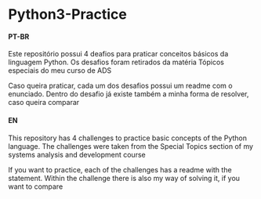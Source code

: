 # Python3-Practice

#### PT-BR
Este repositório possui 4 deafios para praticar conceitos básicos da linguagem Python.
Os desafios foram retirados da matéria Tópicos especiais do meu curso de ADS

Caso queira praticar, cada um dos desafios possui um readme com o enunciado.
Dentro do desafio já existe também a minha forma de resolver, caso queira comparar

#### EN
This repository has 4 challenges to practice basic concepts of the Python language. The challenges were taken from the Special Topics section of my systems analysis and development course

If you want to practice, each of the challenges has a readme with the statement. Within the challenge there is also my way of solving it, if you want to compare
